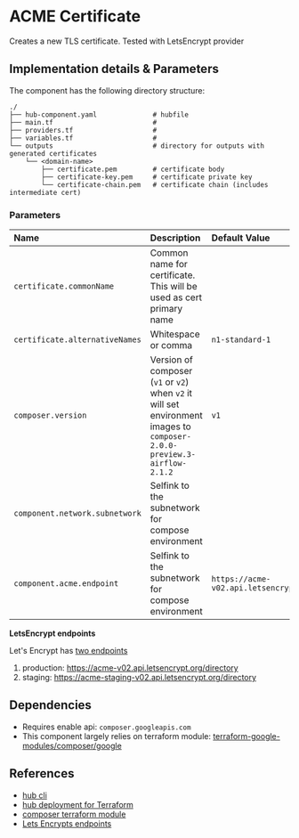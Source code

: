 # ACME Certificate

Creates a new TLS certificate. Tested with LetsEncrypt provider

## Implementation details & Parameters

The component has the following directory structure:

```text
./
├── hub-component.yaml              # hubfile 
├── main.tf                         # 
├── providers.tf                    #     
├── variables.tf                    #
└── outputs                         # directory for outputs with generated certificates
    └── <domain-name>               
        ├── certificate.pem         # certificate body
        ├── certificate-key.pem     # certificate private key
        └── certificate-chain.pem   # certificate chain (includes intermediate cert)
```

### Parameters

| Name      | Description | Default Value | Required    
| :-------- | :--------   | :-------- | :--:
| `certificate.commonName` | Common name for certificate. This will be used as cert primary name | | x
| `certificate.alternativeNames` | Whitespace or comma  | `n1-standard-1` | x
| `composer.version` | Version of composer (`v1` or `v2`) when `v2` it will set environment images to `composer-2.0.0-preview.3-airflow-2.1.2` | `v1` | x
| `component.network.subnetwork` | Selfink to the subnetwork for compose environment | | x |
| `component.acme.endpoint` | Selfink to the subnetwork for compose environment | `https://acme-v02.api.letsencrypt.org/directory` | x |

__LetsEncrypt endpoints__

Let's Encrypt has [two endpoints](https://letsencrypt.org/docs/acme-protocol-updates/#acme-v2-rfc-8555)

1. production: https://acme-v02.api.letsencrypt.org/directory
2. staging:    https://acme-staging-v02.api.letsencrypt.org/directory

## Dependencies

* Requires enable api: `composer.googleapis.com`
* This component largely relies on terraform module: [terraform-google-modules/composer/google](https://registry.terraform.io/modules/terraform-google-modules/composer/google/latest)

## References

* [hub cli](https://github.com/agilestacks/hub/wiki)
* [hub deployment for Terraform](https://github.com/agilestacks/hub-extensions/blob/gcp-extensions/documentation/hub-component-terraform.md)
* [composer terraform module](https://registry.terraform.io/modules/terraform-google-modules/composer/google/latest)
* [Lets Encrypts endpoints](https://letsencrypt.org/docs/acme-protocol-updates/#acme-v2-rfc-8555)


